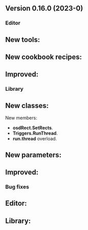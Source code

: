 ## Version 0.16.0 (2023-0)

### Editor
New tools:
- 

New cookbook recipes:
- 

Improved:
- 

### Library
New classes:
- 

New members:
- **osdRect.SetRects**.
- **Triggers.RunThread**.
- **run.thread** overload.

New parameters:
- 

Improved:
- 

### Bug fixes

Editor:
- 

Library:
- 
